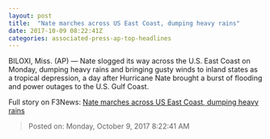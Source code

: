 ```yaml
---
layout: post
title:  "Nate marches across US East Coast, dumping heavy rains"
date: 2017-10-09 08:22:41Z
categories: associated-press-ap-top-headlines
---
```


BILOXI, Miss. (AP) — Nate slogged its way across the U.S. East Coast on Monday, dumping heavy rains and bringing gusty winds to inland states as a tropical depression, a day after Hurricane Nate brought a burst of flooding and power outages to the U.S. Gulf Coast.


Full story on F3News: [Nate marches across US East Coast, dumping heavy rains](http://www.f3nws.com/n/2ajzrC)

> Posted on: Monday, October 9, 2017 8:22:41 AM
